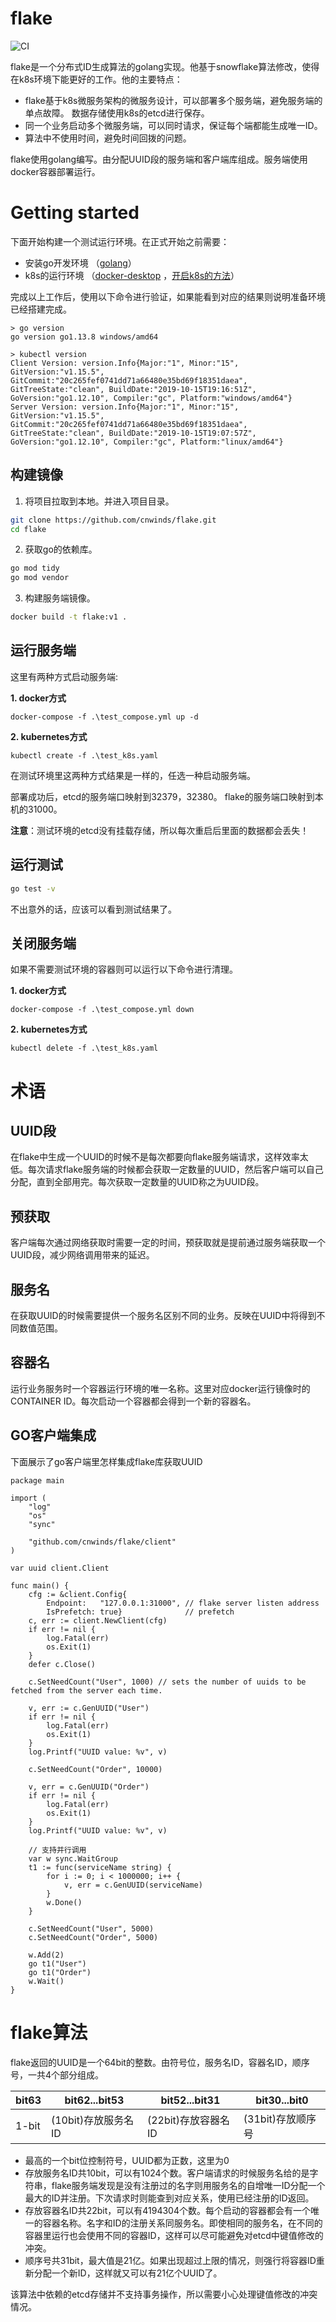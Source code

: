 # flake
![CI](https://github.com/cnwinds/flake/workflows/CI/badge.svg?branch=master)

flake是一个分布式ID生成算法的golang实现。他基于snowflake算法修改，使得在k8s环境下能更好的工作。他的主要特点：

* flake基于k8s微服务架构的微服务设计，可以部署多个服务端，避免服务端的单点故障。 数据存储使用k8s的etcd进行保存。
* 同一个业务启动多个微服务端，可以同时请求，保证每个端都能生成唯一ID。
* 算法中不使用时间，避免时间回拨的问题。

flake使用golang编写。由分配UUID段的服务端和客户端库组成。服务端使用docker容器部署运行。

# Getting started

下面开始构建一个测试运行环境。在正式开始之前需要：

* 安装go开发环境 （[golang](https://golang.org/dl/)）
* k8s的运行环境 （[docker-desktop](https://www.docker.com/products/docker-desktop) ，[开启k8s的方法](https://github.com/AliyunContainerService/k8s-for-docker-desktop)）

完成以上工作后，使用以下命令进行验证，如果能看到对应的结果则说明准备环境已经搭建完成。

```
> go version
go version go1.13.8 windows/amd64
```

```
> kubectl version
Client Version: version.Info{Major:"1", Minor:"15", GitVersion:"v1.15.5", GitCommit:"20c265fef0741dd71a66480e35bd69f18351daea", GitTreeState:"clean", BuildDate:"2019-10-15T19:16:51Z", GoVersion:"go1.12.10", Compiler:"gc", Platform:"windows/amd64"}
Server Version: version.Info{Major:"1", Minor:"15", GitVersion:"v1.15.5", GitCommit:"20c265fef0741dd71a66480e35bd69f18351daea", GitTreeState:"clean", BuildDate:"2019-10-15T19:07:57Z", GoVersion:"go1.12.10", Compiler:"gc", Platform:"linux/amd64"}
```

## 构建镜像
1. 将项目拉取到本地。并进入项目目录。
```bash
git clone https://github.com/cnwinds/flake.git
cd flake
```

2. 获取go的依赖库。
```bash
go mod tidy
go mod vendor

```
3. 构建服务端镜像。
```bash
docker build -t flake:v1 .
```

## 运行服务端
这里有两种方式启动服务端:

**1. docker方式**
```
docker-compose -f .\test_compose.yml up -d
```

**2. kubernetes方式**
```
kubectl create -f .\test_k8s.yaml
```

在测试环境里这两种方式结果是一样的，任选一种启动服务端。

部署成功后，etcd的服务端口映射到32379，32380。 flake的服务端口映射到本机的31000。

**注意**：测试环境的etcd没有挂载存储，所以每次重启后里面的数据都会丢失！

## 运行测试

```bash
go test -v
```

不出意外的话，应该可以看到测试结果了。

## 关闭服务端

如果不需要测试环境的容器则可以运行以下命令进行清理。

**1. docker方式**
```
docker-compose -f .\test_compose.yml down
```

**2. kubernetes方式**
```
kubectl delete -f .\test_k8s.yaml
```

# 术语
## UUID段
在flake中生成一个UUID的时候不是每次都要向flake服务端请求，这样效率太低。每次请求flake服务端的时候都会获取一定数量的UUID，然后客户端可以自己分配，直到全部用完。每次获取一定数量的UUID称之为UUID段。

## 预获取
客户端每次通过网络获取时需要一定的时间，预获取就是提前通过服务端获取一个UUID段，减少网络调用带来的延迟。

## 服务名
在获取UUID的时候需要提供一个服务名区别不同的业务。反映在UUID中将得到不同数值范围。

## 容器名
运行业务服务时一个容器运行环境的唯一名称。这里对应docker运行镜像时的CONTAINER ID。每次启动一个容器都会得到一个新的容器名。


## GO客户端集成
下面展示了go客户端里怎样集成flake库获取UUID
```golang
package main

import (
	"log"
	"os"
	"sync"

	"github.com/cnwinds/flake/client"
)

var uuid client.Client

func main() {
	cfg := &client.Config{
		Endpoint:   "127.0.0.1:31000", // flake server listen address
		IsPrefetch: true}              // prefetch
	c, err := client.NewClient(cfg)
	if err != nil {
		log.Fatal(err)
		os.Exit(1)
	}
	defer c.Close()

	c.SetNeedCount("User", 1000) // sets the number of uuids to be fetched from the server each time.

	v, err := c.GenUUID("User")
	if err != nil {
		log.Fatal(err)
		os.Exit(1)
	}
	log.Printf("UUID value: %v", v)

	c.SetNeedCount("Order", 10000)

	v, err = c.GenUUID("Order")
	if err != nil {
		log.Fatal(err)
		os.Exit(1)
	}
	log.Printf("UUID value: %v", v)

	// 支持并行调用
	var w sync.WaitGroup
	t1 := func(serviceName string) {
		for i := 0; i < 1000000; i++ {
			v, err = c.GenUUID(serviceName)
		}
		w.Done()
	}

	c.SetNeedCount("User", 5000)
	c.SetNeedCount("Order", 5000)

	w.Add(2)
	go t1("User")
	go t1("Order")
	w.Wait()
}
```

# flake算法
flake返回的UUID是一个64bit的整数。由符号位，服务名ID，容器名ID，顺序号，一共4个部分组成。

bit63 | bit62...bit53 | bit52...bit31 | bit30...bit0
-|-|-|-
1-bit | (10bit)存放服务名ID | (22bit)存放容器名ID | (31bit)存放顺序号

* 最高的一个bit位控制符号，UUID都为正数，这里为0
* 存放服务名ID共10bit，可以有1024个数。客户端请求的时候服务名给的是字符串，flake服务端发现是没有注册过的名字则用服务名的自增唯一ID分配一个最大的ID并注册。下次请求时则能查到对应关系，使用已经注册的ID返回。
* 存放容器名ID共22bit，可以有4194304个数。每个启动的容器都会有一个唯一的容器名称。名字和ID的注册关系同服务名。即使相同的服务名，在不同的容器里运行也会使用不同的容器ID，这样可以尽可能避免对etcd中键值修改的冲突。
* 顺序号共31bit，最大值是21亿。如果出现超过上限的情况，则强行将容器ID重新分配一个新ID，这样就又可以有21亿个UUID了。

该算法中依赖的etcd存储并不支持事务操作，所以需要小心处理键值修改的冲突情况。
